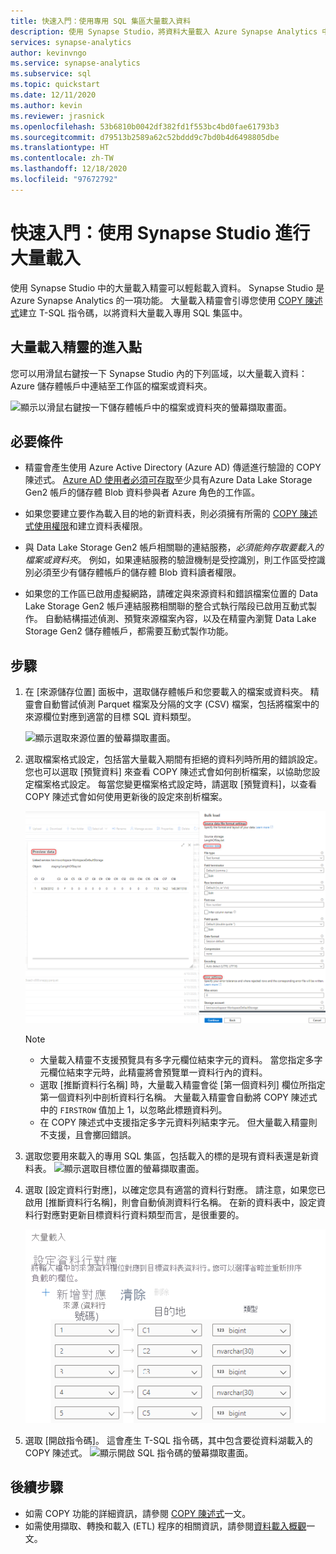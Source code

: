 ```yaml
---
title: 快速入門：使用專用 SQL 集區大量載入資料
description: 使用 Synapse Studio，將資料大量載入 Azure Synapse Analytics 中的專用 SQL 集區。
services: synapse-analytics
author: kevinvngo
ms.service: synapse-analytics
ms.subservice: sql
ms.topic: quickstart
ms.date: 12/11/2020
ms.author: kevin
ms.reviewer: jrasnick
ms.openlocfilehash: 53b6810b0042df382fd1f553bc4bd0fae61793b3
ms.sourcegitcommit: d79513b2589a62c52bddd9c7bd0b4d6498805dbe
ms.translationtype: HT
ms.contentlocale: zh-TW
ms.lasthandoff: 12/18/2020
ms.locfileid: "97672792"
---
```

# <a name="quickstart-bulk-loading-with-synapse-studio"></a>快速入門：使用 Synapse Studio 進行大量載入

使用 Synapse Studio 中的大量載入精靈可以輕鬆載入資料。 Synapse Studio 是 Azure Synapse Analytics 的一項功能。 大量載入精靈會引導您使用 [COPY 陳述式](/sql/t-sql/statements/copy-into-transact-sql?view=azure-sqldw-latest&preserve-view=true)建立 T-SQL 指令碼，以將資料大量載入專用 SQL 集區中。 

## <a name="entry-points-to-the-bulk-load-wizard"></a>大量載入精靈的進入點

您可以用滑鼠右鍵按一下 Synapse Studio 內的下列區域，以大量載入資料：Azure 儲存體帳戶中連結至工作區的檔案或資料夾。

![顯示以滑鼠右鍵按一下儲存體帳戶中的檔案或資料夾的螢幕擷取畫面。](./sql/media/bulk-load/bulk-load-entry-point-0.png)

## <a name="prerequisites"></a>必要條件

- 精靈會產生使用 Azure Active Directory (Azure AD) 傳遞進行驗證的 COPY 陳述式。 [Azure AD 使用者必須可存取](./sql-data-warehouse/quickstart-bulk-load-copy-tsql-examples.md#d-azure-active-directory-authentication)至少具有Azure Data Lake Storage Gen2 帳戶的儲存體 Blob 資料參與者 Azure 角色的工作區。 

- 如果您要建立要作為載入目的地的新資料表，則必須擁有所需的 [COPY 陳述式使用權限](/sql/t-sql/statements/copy-into-transact-sql?view=azure-sqldw-latest&preserve-view=true#permissions)和建立資料表權限。

- 與 Data Lake Storage Gen2 帳戶相關聯的連結服務，*必須能夠存取要載入的檔案或資料夾*。 例如，如果連結服務的驗證機制是受控識別，則工作區受控識別必須至少有儲存體帳戶的儲存體 Blob 資料讀者權限。

- 如果您的工作區已啟用虛擬網路，請確定與來源資料和錯誤檔案位置的 Data Lake Storage Gen2 帳戶連結服務相關聯的整合式執行階段已啟用互動式製作。 自動結構描述偵測、預覽來源檔案內容，以及在精靈內瀏覽 Data Lake Storage Gen2 儲存體帳戶，都需要互動式製作功能。

## <a name="steps"></a>步驟

1. 在 [來源儲存位置] 面板中，選取儲存體帳戶和您要載入的檔案或資料夾。 精靈會自動嘗試偵測 Parquet 檔案及分隔的文字 (CSV) 檔案，包括將檔案中的來源欄位對應到適當的目標 SQL 資料類型。 

   ![顯示選取來源位置的螢幕擷取畫面。](./sql/media/bulk-load/bulk-load-source-location.png)

2. 選取檔案格式設定，包括當大量載入期間有拒絕的資料列時所用的錯誤設定。 您也可以選取 [預覽資料] 來查看 COPY 陳述式會如何剖析檔案，以協助您設定檔案格式設定。 每當您變更檔案格式設定時，請選取 [預覽資料]，以查看 COPY 陳述式會如何使用更新後的設定來剖析檔案。

   ![顯示預覽資料的螢幕擷取畫面。](./sql/media/bulk-load/bulk-load-file-format-settings-preview-data.png) 

   > [!NOTE]  
   >
   > - 大量載入精靈不支援預覽具有多字元欄位結束字元的資料。 當您指定多字元欄位結束字元時，此精靈將會預覽單一資料行內的資料。 
   > - 選取 [推斷資料行名稱] 時，大量載入精靈會從 [第一個資料列] 欄位所指定第一個資料列中剖析資料行名稱。 大量載入精靈會自動將 COPY 陳述式中的 `FIRSTROW` 值加上 1，以忽略此標題資料列。 
   > - 在 COPY 陳述式中支援指定多字元資料列結束字元。 但大量載入精靈則不支援，且會擲回錯誤。

3. 選取您要用來載入的專用 SQL 集區，包括載入的標的是現有資料表還是新資料表。
   ![顯示選取目標位置的螢幕擷取畫面。](./sql/media/bulk-load/bulk-load-target-location.png)
4. 選取 [設定資料行對應]，以確定您具有適當的資料行對應。 請注意，如果您已啟用 [推斷資料行名稱]，則會自動偵測資料行名稱。 在新的資料表中，設定資料行對應對更新目標資料行資料類型而言，是很重要的。

   ![顯示設定資料行對應的螢幕擷取畫面。](./sql/media/bulk-load/bulk-load-target-location-column-mapping.png)
5. 選取 [開啟指令碼]。 這會產生 T-SQL 指令碼，其中包含要從資料湖載入的 COPY 陳述式。
   ![顯示開啟 SQL 指令碼的螢幕擷取畫面。](./sql/media/bulk-load/bulk-load-target-final-script.png)

## <a name="next-steps"></a>後續步驟

- 如需 COPY 功能的詳細資訊，請參閱 [COPY 陳述式](/sql/t-sql/statements/copy-into-transact-sql?view=azure-sqldw-latest&preserve-view=true#syntax)一文。
- 如需使用擷取、轉換和載入 (ETL) 程序的相關資訊，請參閱[資料載入概觀](./sql-data-warehouse/design-elt-data-loading.md#what-is-elt)一文。
